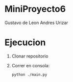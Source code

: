 # MiniProyecto6

 Gustavo de Leon
 Andres Urizar

# Ejecucion
1. Clonar repositorio
2. Correr en consola:

       python ./main.py
